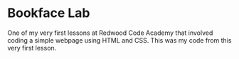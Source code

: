 # Bookface Lab  

One of my very first lessons at Redwood Code Academy that involved coding a simple webpage using HTML and CSS. This was my code from this very first lesson. 
